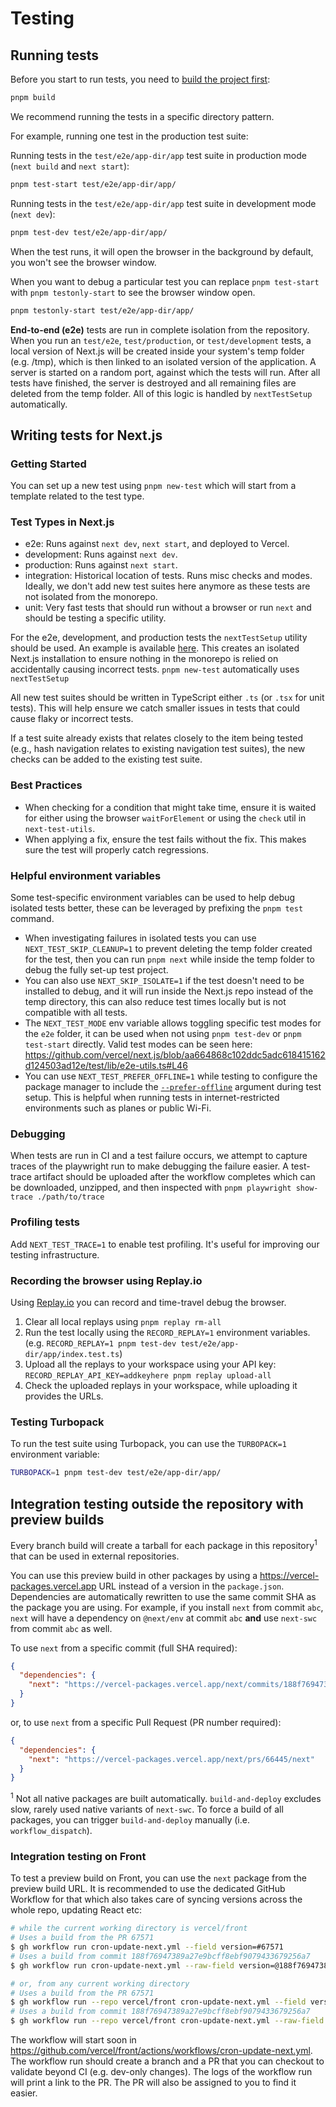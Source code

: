 # Testing

## Running tests

Before you start to run tests, you need to [build the project first](./building.md):

```bash
pnpm build
```

We recommend running the tests in a specific directory pattern.

For example, running one test in the production test suite:

Running tests in the `test/e2e/app-dir/app` test suite in production mode (`next build` and `next start`):

```sh
pnpm test-start test/e2e/app-dir/app/
```

Running tests in the `test/e2e/app-dir/app` test suite in development mode (`next dev`):

```sh
pnpm test-dev test/e2e/app-dir/app/
```

When the test runs, it will open the browser in the background by default, you won't see the browser window.

When you want to debug a particular test you can replace
`pnpm test-start` with `pnpm testonly-start` to see the browser window open.

```sh
pnpm testonly-start test/e2e/app-dir/app/
```

**End-to-end (e2e)** tests are run in complete isolation from the repository.
When you run an `test/e2e`, `test/production`, or `test/development` tests,
a local version of Next.js will be created inside your system's temp folder (e.g. /tmp),
which is then linked to an isolated version of the application.
A server is started on a random port, against which the tests will run.
After all tests have finished, the server is destroyed and all remaining files are deleted from the temp folder.
All of this logic is handled by `nextTestSetup` automatically.

## Writing tests for Next.js

### Getting Started

You can set up a new test using `pnpm new-test` which will start from a template related to the test type.

### Test Types in Next.js

- e2e: Runs against `next dev`, `next start`, and deployed to Vercel.
- development: Runs against `next dev`.
- production: Runs against `next start`.
- integration: Historical location of tests.
  Runs misc checks and modes.
  Ideally, we don't add new test suites here anymore as these tests are not isolated from the monorepo.
- unit: Very fast tests that should run without a browser or run `next` and should be testing a specific utility.

For the e2e, development, and production tests the `nextTestSetup` utility should be used.
An example is available [here](../../test/e2e/example.txt).
This creates an isolated Next.js installation
to ensure nothing in the monorepo is relied on accidentally causing incorrect tests.
`pnpm new-test` automatically uses `nextTestSetup`

All new test suites should be written in TypeScript either `.ts` (or `.tsx` for unit tests).
This will help ensure we catch smaller issues in tests that could cause flaky or incorrect tests.

If a test suite already exists that relates closely to the item being tested
(e.g., hash navigation relates to existing navigation test suites),
the new checks can be added to the existing test suite.

### Best Practices

- When checking for a condition that might take time,
  ensure it is waited for either using the browser `waitForElement` or using the `check` util in `next-test-utils`.
- When applying a fix, ensure the test fails without the fix.
  This makes sure the test will properly catch regressions.

### Helpful environment variables

Some test-specific environment variables can be used to help debug isolated tests better,
these can be leveraged by prefixing the `pnpm test` command.

- When investigating failures in isolated tests you can use
  `NEXT_TEST_SKIP_CLEANUP=1` to prevent deleting the temp folder created for the test,
  then you can run `pnpm next` while inside the temp folder to debug the fully set-up test project.
- You can also use `NEXT_SKIP_ISOLATE=1` if the test doesn't need to be installed to debug,
  and it will run inside the Next.js repo instead of the temp directory,
  this can also reduce test times locally but is not compatible with all tests.
- The `NEXT_TEST_MODE` env variable allows toggling specific test modes for the `e2e` folder,
  it can be used when not using `pnpm test-dev` or `pnpm test-start` directly.
  Valid test modes can be seen here:
  https://github.com/vercel/next.js/blob/aa664868c102ddc5adc618415162d124503ad12e/test/lib/e2e-utils.ts#L46
- You can use `NEXT_TEST_PREFER_OFFLINE=1` while testing to configure the package manager to include the
  [`--prefer-offline`](https://pnpm.io/cli/install#--prefer-offline) argument during test setup.
  This is helpful when running tests in internet-restricted environments such as planes or public Wi-Fi.

### Debugging

When tests are run in CI and a test failure occurs,
we attempt to capture traces of the playwright run to make debugging the failure easier.
A test-trace artifact should be uploaded after the workflow completes which can be downloaded, unzipped,
and then inspected with `pnpm playwright show-trace ./path/to/trace`

### Profiling tests

Add `NEXT_TEST_TRACE=1` to enable test profiling. It's useful for improving our testing infrastructure.

### Recording the browser using Replay.io

Using [Replay.io](https://www.replay.io/) you can record and time-travel debug the browser.

1. Clear all local replays using `pnpm replay rm-all`
2. Run the test locally using the `RECORD_REPLAY=1` environment variables.
   (e.g. `RECORD_REPLAY=1 pnpm test-dev test/e2e/app-dir/app/index.test.ts`)
3. Upload all the replays to your workspace using your API key:
   `RECORD_REPLAY_API_KEY=addkeyhere pnpm replay upload-all`
4. Check the uploaded replays in your workspace, while uploading it provides the URLs.

### Testing Turbopack

To run the test suite using Turbopack, you can use the `TURBOPACK=1` environment variable:

```sh
TURBOPACK=1 pnpm test-dev test/e2e/app-dir/app/
```

## Integration testing outside the repository with preview builds

Every branch build will create a tarball for each package in this repository<sup>1</sup> that can be used in external repositories.

You can use this preview build in other packages by using a https://vercel-packages.vercel.app URL instead of a version in the `package.json`.
Dependencies are automatically rewritten to use the same commit SHA as the package you are using.
For example, if you install `next` from commit `abc`, `next` will have a dependency on `@next/env` at commit `abc` **and** use `next-swc` from commit `abc` as well.

To use `next` from a specific commit (full SHA required):

```json
{
  "dependencies": {
    "next": "https://vercel-packages.vercel.app/next/commits/188f76947389a27e9bcff8ebf9079433679256a7/next"
  }
}
```

or, to use `next` from a specific Pull Request (PR number required):

```json
{
  "dependencies": {
    "next": "https://vercel-packages.vercel.app/next/prs/66445/next"
  }
}
```

<sup>1</sup> Not all native packages are built automatically.
`build-and-deploy` excludes slow, rarely used native variants of `next-swc`.
To force a build of all packages, you can trigger `build-and-deploy` manually (i.e. `workflow_dispatch`).

### Integration testing on Front

To test a preview build on Front, you can use the `next` package from the preview build URL.
It is recommended to use the dedicated GitHub Workflow for that which also takes care of syncing versions across the whole repo, updating React etc:

```bash
# while the current working directory is vercel/front
# Uses a build from the PR 67571
$ gh workflow run cron-update-next.yml --field version=#67571
# Uses a build from commit 188f76947389a27e9bcff8ebf9079433679256a7
$ gh workflow run cron-update-next.yml --raw-field version=@188f76947389a27e9bcff8ebf9079433679256a7

# or, from any current working directory
# Uses a build from the PR 67571
$ gh workflow run --repo vercel/front cron-update-next.yml --field version=#67571
# Uses a build from commit 188f76947389a27e9bcff8ebf9079433679256a7
$ gh workflow run --repo vercel/front cron-update-next.yml --raw-field version=@188f76947389a27e9bcff8ebf9079433679256a7
```

The workflow will start soon in https://github.com/vercel/front/actions/workflows/cron-update-next.yml.
The workflow run should create a branch and a PR that you can checkout to validate beyond CI (e.g. dev-only changes).
The logs of the workflow run will print a link to the PR.
The PR will also be assigned to you to find it easier.
